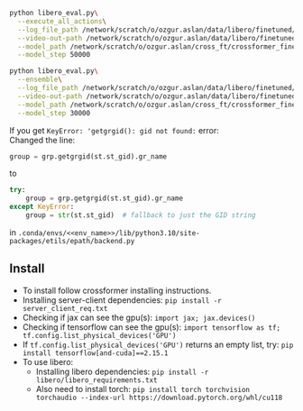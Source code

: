 ```bash
python libero_eval.py\
  --execute_all_actions\
  --log_file_path /network/scratch/o/ozgur.aslan/data/libero/finetuned/all_actions/50k/eval.log\
  --video-out-path /network/scratch/o/ozgur.aslan/data/libero/finetuned/all_actions/50k\
  --model_path /network/scratch/o/ozgur.aslan/cross_ft/crossformer_finetune/experiment_20250710_170012\
  --model_step 50000
```


```bash
python libero_eval.py\
  --ensemble\
  --log_file_path /network/scratch/o/ozgur.aslan/data/libero/finetuned/ensemble/30k/test.log\
  --video-out-path /network/scratch/o/ozgur.aslan/data/libero/finetuned/ensemble/30k\
  --model_path /network/scratch/o/ozgur.aslan/cross_ft/crossformer_finetune/experiment_20250710_170012\
  --model_step 30000
```

If you get ```KeyError: 'getgrgid(): gid not found:```  error:  
Changed the line:
```python 
group = grp.getgrgid(st.st_gid).gr_name
```
to
```python
try:
    group = grp.getgrgid(st.st_gid).gr_name
except KeyError:
    group = str(st.st_gid)  # fallback to just the GID string
```
in ```.conda/envs/<<env_name>>/lib/python3.10/site-packages/etils/epath/backend.py```


## Install
- To install follow crossformer installing instructions.
- Installing server-client dependencies: ```pip install -r server_client_req.txt ```
- Checking if jax can see the gpu(s): ```import jax; jax.devices() ```
- Checking if tensorflow can see the gpu(s): ```import tensorflow as tf; tf.config.list_physical_devices('GPU') ```
- If ```tf.config.list_physical_devices('GPU')``` returns an empty list, try: ```pip install tensorflow[and-cuda]==2.15.1 ```
- To use libero:
  - Installing libero dependencies: ```pip install -r libero/libero_requirements.txt ```
  - Also need to install torch: ```pip install torch torchvision torchaudio --index-url https://download.pytorch.org/whl/cu118 ```